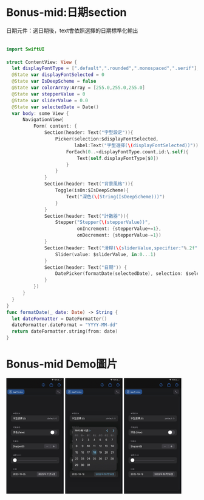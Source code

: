 <h1>Bonus-mid:日期section</h1>
<p>日期元件：選日期後，text會依照選擇的日期標準化輸出</p>

  ```swift
  
import SwiftUI

struct ContentView: View {
    let displayFontType = [".default",".rounded",".monospaced",".serif"];
    @State var displayFontSelected = 0
    @State var IsDeepScheme = false 
    @State var colorArray:Array = [255.0,255.0,255.0]
    @State var stepperValue = 0
    @State var sliderValue = 0.0
    @State var selectedDate = Date()
    var body: some View {
        NavigationView{
            Form( content: {
                Section(header: Text("字型設定")){
                    Picker(selection:$displayFontSelected,
                           label:Text("字型選擇(\(displayFontSelected))")){
                        ForEach(0..<displayFontType.count,id:\.self){
                            Text(self.displayFontType[$0])
                        }
                    }
                }
                Section(header: Text("背景風格")){
                    Toggle(isOn:$IsDeepScheme){
                        Text("深色(\(String(IsDeepScheme)))")
                    }
                }
                Section(header: Text("計數器")){
                    Stepper("Stepper(\(stepperValue))",
                            onIncrement: {stepperValue+=1},
                            onDecrement: {stepperValue-=1})
                }
                Section(header: Text("滑桿(\(sliderValue,specifier:"%.2f")")){
                    Slider(value: $sliderValue, in:0...1)
                }
                Section(header: Text("日期")) { 
                    DatePicker(formatDate(selectedDate), selection: $selectedDate, in: ...Date(), displayedComponents: .date)
                }
            })
        }
    }
}
func formatDate(_ date: Date) -> String {
    let dateFormatter = DateFormatter()
    dateFormatter.dateFormat = "YYYY-MM-dd"
    return dateFormatter.string(from: date)
}

  ```
# Bonus-mid Demo圖片
<img width="30%" src="https://raw.githubusercontent.com/FatFang/1101445-swift/main/B1.jpg">
<img width="30%" src="https://raw.githubusercontent.com/FatFang/1101445-swift/main/B2.jpg">
<img width="30%" src="https://raw.githubusercontent.com/FatFang/1101445-swift/main/B3.jpg">


